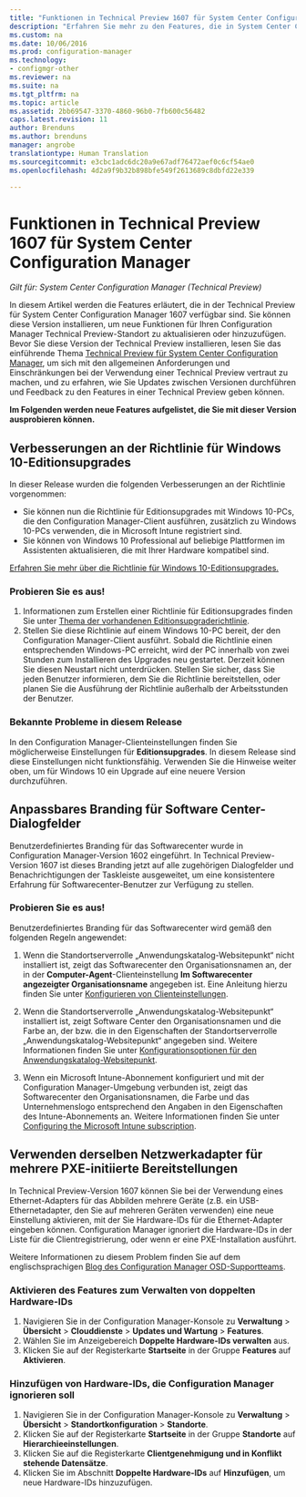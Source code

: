 ```yaml
---
title: "Funktionen in Technical Preview 1607 für System Center Configuration Manager"
description: "Erfahren Sie mehr zu den Features, die in System Center Configuration Manager Technical Preview 1607 zur Verfügung stehen."
ms.custom: na
ms.date: 10/06/2016
ms.prod: configuration-manager
ms.technology:
- configmgr-other
ms.reviewer: na
ms.suite: na
ms.tgt_pltfrm: na
ms.topic: article
ms.assetid: 2bb69547-3370-4860-96b0-7fb600c56482
caps.latest.revision: 11
author: Brenduns
ms.author: brenduns
manager: angrobe
translationtype: Human Translation
ms.sourcegitcommit: e3cbc1adc6dc20a9e67adf76472aef0c6cf54ae0
ms.openlocfilehash: 4d2a9f9b32b898bfe549f2613689c8dbfd22e339

---
```

# <a name="capabilities-in-technical-preview-1607-for-system-center-configuration-manager"></a>Funktionen in Technical Preview 1607 für System Center Configuration Manager

*Gilt für: System Center Configuration Manager (Technical Preview)*

In diesem Artikel werden die Features erläutert, die in der Technical Preview für System Center Configuration Manager 1607 verfügbar sind. Sie können diese Version installieren, um neue Funktionen für Ihren Configuration Manager Technical Preview-Standort zu aktualisieren oder hinzuzufügen.      Bevor Sie diese Version der Technical Preview installieren, lesen Sie das einführende Thema [Technical Preview für System Center Configuration Manager](../../core/get-started/technical-preview.md), um sich mit den allgemeinen Anforderungen und Einschränkungen bei der Verwendung einer Technical Preview vertraut zu machen, und zu erfahren, wie Sie Updates zwischen Versionen durchführen und Feedback zu den Features in einer Technical Preview geben können.    


**Im Folgenden werden neue Features aufgelistet, die Sie mit dieser Version ausprobieren können.**  

## <a name="a-namedmpeditionaimprovements-to-the-windows-10-edition-upgrade-policy"></a><a name="dmp_edition"></a>Verbesserungen an der Richtlinie für Windows 10-Editionsupgrades

In dieser Release wurden die folgenden Verbesserungen an der Richtlinie vorgenommen:

* Sie können nun die Richtlinie für Editionsupgrades mit Windows 10-PCs, die den Configuration Manager-Client ausführen, zusätzlich zu Windows 10-PCs verwenden, die in Microsoft Intune registriert sind.
* Sie können von Windows 10 Professional auf beliebige Plattformen im Assistenten aktualisieren, die mit Ihrer Hardware kompatibel sind.

[Erfahren Sie mehr über die Richtlinie für Windows 10-Editionsupgrades.](/sccm/compliance/deploy-use/upgrade-windows-version)

### <a name="try-it-out"></a>Probieren Sie es aus!

1. Informationen zum Erstellen einer Richtlinie für Editionsupgrades finden Sie unter [Thema der vorhandenen Editionsupgraderichtlinie](/sccm/compliance/deploy-use/upgrade-windows-version).
2. Stellen Sie diese Richtlinie auf einem Windows 10-PC bereit, der den Configuration Manager-Client ausführt.
Sobald die Richtlinie einen entsprechenden Windows-PC erreicht, wird der PC innerhalb von zwei Stunden zum Installieren des Upgrades neu gestartet. Derzeit können Sie diesen Neustart nicht unterdrücken. Stellen Sie sicher, dass Sie jeden Benutzer informieren, dem Sie die Richtlinie bereitstellen, oder planen Sie die Ausführung der Richtlinie außerhalb der Arbeitsstunden der Benutzer.

### <a name="known-issue-with-this-release"></a>Bekannte Probleme in diesem Release
In den Configuration Manager-Clienteinstellungen finden Sie möglicherweise Einstellungen für **Editionsupgrades**. In diesem Release sind diese Einstellungen nicht funktionsfähig. Verwenden Sie die Hinweise weiter oben, um für Windows 10 ein Upgrade auf eine neuere Version durchzuführen.

## <a name="customizable-branding-for-software-center-dialogs"></a>Anpassbares Branding für Software Center-Dialogfelder

Benutzerdefiniertes Branding für das Softwarecenter wurde in Configuration Manager-Version 1602 eingeführt. In Technical Preview-Version 1607 ist dieses Branding jetzt auf alle zugehörigen Dialogfelder und Benachrichtigungen der Taskleiste ausgeweitet, um eine konsistentere Erfahrung für Softwarecenter-Benutzer zur Verfügung zu stellen.

### <a name="try-it-out"></a>Probieren Sie es aus!

Benutzerdefiniertes Branding für das Softwarecenter wird gemäß den folgenden Regeln angewendet:

1. Wenn die Standortserverrolle „Anwendungskatalog-Websitepunkt“ nicht installiert ist, zeigt das Softwarecenter den Organisationsnamen an, der in der **Computer-Agent**-Clienteinstellung **Im Softwarecenter angezeigter Organisationsname** angegeben ist. Eine Anleitung hierzu finden Sie unter [Konfigurieren von Clienteinstellungen](../../core/clients/deploy/configure-client-settings.md).

2. Wenn die Standortserverrolle „Anwendungskatalog-Websitepunkt“ installiert ist, zeigt Software Center den Organisationsnamen und die Farbe an, der bzw. die in den Eigenschaften der Standortserverrolle „Anwendungskatalog-Websitepunkt“ angegeben sind. Weitere Informationen finden Sie unter [Konfigurationsoptionen für den Anwendungskatalog-Websitepunkt](../../core/servers/deploy/configure/configuration-options-for-site-system-roles.md#Application-Catalog-website-point).

3. Wenn ein Microsoft Intune-Abonnement konfiguriert und mit der Configuration Manager-Umgebung verbunden ist, zeigt das Softwarecenter den Organisationsnamen, die Farbe und das Unternehmenslogo entsprechend den Angaben in den Eigenschaften des Intune-Abonnements an. Weitere Informationen finden Sie unter [Configuring the Microsoft Intune subscription](../../mdm/deploy-use/setup-hybrid-mdm.md#step-3-configure-intune-subscription).

## <a name="use-the-same-network-adapter-for-multiple-pxe-initiated-deployments"></a>Verwenden derselben Netzwerkadapter für mehrere PXE-initiierte Bereitstellungen
In Technical Preview-Version 1607 können Sie bei der Verwendung eines Ethernet-Adapters für das Abbilden mehrere Geräte (z.B. ein USB-Ethernetadapter, den Sie auf mehreren Geräten verwenden) eine neue Einstellung aktivieren, mit der Sie Hardware-IDs für die Ethernet-Adapter eingeben können. Configuration Manager ignoriert die Hardware-IDs in der Liste für die Clientregistrierung, oder wenn er eine PXE-Installation ausführt.

Weitere Informationen zu diesem Problem finden Sie auf dem englischsprachigen [Blog des Configuration Manager OSD-Supportteams](https://blogs.technet.microsoft.com/system_center_configuration_manager_operating_system_deployment_support_blog/2015/08/27/reusing-the-same-nic-for-multiple-pxe-initiated-deployments-in-system-center-configuration-manger-osd/).  

### <a name="enable-the-feature-to-manage-duplicate-hardware-identifiers"></a>Aktivieren des Features zum Verwalten von doppelten Hardware-IDs  
1. Navigieren Sie in der Configuration Manager-Konsole zu **Verwaltung** > **Übersicht** > **Clouddienste** > **Updates und Wartung** > **Features**.
2. Wählen Sie im Anzeigebereich **Doppelte Hardware-IDs verwalten** aus.
3. Klicken Sie auf der Registerkarte **Startseite** in der Gruppe **Features** auf **Aktivieren**.

### <a name="add-hardware-identifiers-for-configuration-manager-to-ignore"></a>Hinzufügen von Hardware-IDs, die Configuration Manager ignorieren soll  
1. Navigieren Sie in der Configuration Manager-Konsole zu **Verwaltung** > **Übersicht** > **Standortkonfiguration** > **Standorte**.
2. Klicken Sie auf der Registerkarte **Startseite** in der Gruppe **Standorte** auf **Hierarchieeinstellungen**.
3. Klicken Sie auf die Registerkarte **Clientgenehmigung und in Konflikt stehende Datensätze**.
4. Klicken Sie im Abschnitt **Doppelte Hardware-IDs** auf **Hinzufügen**, um neue Hardware-IDs hinzuzufügen.



<!--HONumber=Nov16_HO1-->


